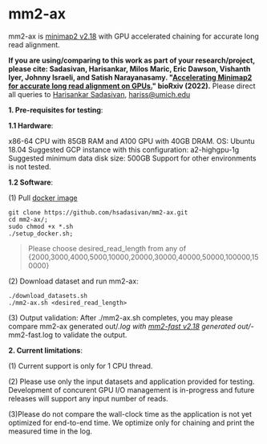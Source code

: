# mm2-ax
 
mm2-ax is [minimap2 v2.18](https://github.com/lh3/minimap2/tree/7bc87b4175dcf3b6df7d4f6ae9db5f3eadd30302) with GPU accelerated chaining for accurate long read alignment.

**If you are using/comparing to this work as part of your research/project, please cite: Sadasivan, Harisankar, Milos Maric, Eric Dawson, Vishanth Iyer, Johnny Israeli, and Satish Narayanasamy. "[Accelerating Minimap2 for accurate long read alignment on GPUs.](https://www.biorxiv.org/content/10.1101/2022.03.09.483575v1.full.pdf)" bioRxiv (2022).**
Please direct all queries to [Harisankar Sadasivan](https://github.com/harisankarsadasivan?tab=repositories), hariss@umich.edu


**1. Pre-requisites for testing**:

**1.1 Hardware**:

x86-64 CPU with 85GB RAM and A100 GPU with 40GB DRAM. OS:  Ubuntu 18.04
Suggested GCP instance with this configuration: a2-highgpu-1g
Suggested minimum data disk size: 500GB
Support for other environments is not tested.

**1.2 Software**:

(1) Pull [docker image](https://hub.docker.com/repository/docker/hariumich/mm2-ax/general)
```
git clone https://github.com/hsadasivan/mm2-ax.git
cd mm2-ax/;
sudo chmod +x *.sh
./setup_docker.sh;

```
>Please choose desired_read_length from any of {2000,3000,4000,5000,10000,20000,30000,40000,50000,100000,150000}

(2) Download dataset and run mm2-ax:

```
./download_datasets.sh
./mm2-ax.sh <desired_read_length>
```
(3) Output validation: After ./mm2-ax.sh completes, you may please compare mm2-ax generated out/*.log with [mm2-fast v2.18](https://github.com/lh3/minimap2/tree/d6e6811a0f797e2a8391b02497b99739e7a14c31) generated out/*-mm2-fast.log to validate the output.


**2. Current limitations**:

(1) Current support is only for 1 CPU thread.

(2) Please use only the input datasets and application provided for testing. Development of concurent GPU I/O management is in-progress and future releases will support any input number of reads.

(3)Please do not compare the wall-clock time as the application is not yet optimized for end-to-end time. We optimize only for chaining and print the measured time in the log.
